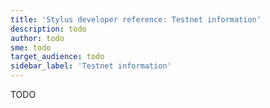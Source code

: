 ```yaml
---
title: 'Stylus developer reference: Testnet information'
description: todo
author: todo
sme: todo
target_audience: todo
sidebar_label: 'Testnet information'
---
```


TODO